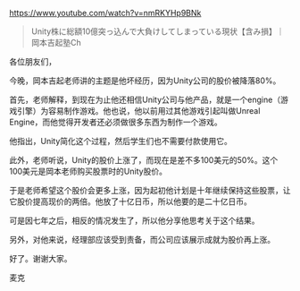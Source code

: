 https://www.youtube.com/watch?v=nmRKYHp9BNk

> Unity株に総額10億突っ込んで大負けしてしまっている現状【含み損】｜岡本吉起塾Ch

各位朋友们，

今晚，岡本吉起老师讲的主题是他坏经历，因为Unity公司的股价被降落80%。

首先，老师解释，到现在为止他还相信Unity公司与他产品，就是一个engine（游戏引擎）为容易制作游戏。他也说，他以前用过其他游戏引起叫做Unreal Engine，而他觉得开发者还必须做很多东西为制作一个游戏。

他指出，Unity简化这个过程，然后学生们也不需要付款使用它。

此外，老师听说，Unity的股价上涨了，而现在是差不多100美元的50%。这个100美元是岡本老师购买股票时的Unity股价。

于是老师希望这个股价会更多上涨，因为起初他计划是十年继续保持这些股票，让它股价提高现价的两倍。他放了十亿日币，所以他要的是二十亿日币。

可是因七年之后，相反的情况发生了，所以他分享他思考关于这个结果。

另外，对他来说，经理部应该受到责备，而公司应该展示成就为股价再上涨。

好了。谢谢大家。

麦克
